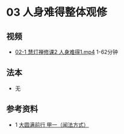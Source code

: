 # 03 人身难得整体观修

## 视频


- [02-1 慧灯禅修课2 人身难得1.mp4](http://huidengchanxiu.net/jmy/%e6%85%a7%e7%81%af%e7%a6%85%e4%bf%ae%e8%af%be/%e6%85%a7%e7%81%af%e7%a6%85%e4%bf%ae%e8%af%be%e7%ac%ac%e4%b8%89%e5%86%8c/02-1%20%e6%85%a7%e7%81%af%e7%a6%85%e4%bf%ae%e8%af%be2%20%e4%ba%ba%e8%ba%ab%e9%9a%be%e5%be%971.mp4) 1-62分钟


## 法本

- 无

## 参考资料

- 1 [大圆满前行 甲一（闻法方式）](</books/dymqx#1-甲一闻法方式>)
